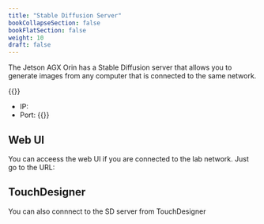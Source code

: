 ```yaml
---
title: "Stable Diffusion Server"
bookCollapseSection: false
bookFlatSection: false
weight: 10
draft: false
---
```


The Jetson AGX Orin has a Stable Diffusion server that allows you to generate images from any computer that is connected to the same network.

{{<hint info>}}
- IP:
- Port:
{{</hint>}}

## Web UI

You can acceess the web UI if you are connected to the lab network. Just go to the URL:

## TouchDesigner

You can also connnect to the SD server from TouchDesigner